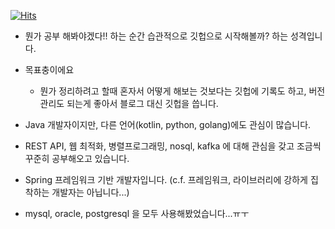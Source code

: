 [![Hits](https://hits.seeyoufarm.com/api/count/incr/badge.svg?url=https%3A%2F%2Fgithub.com%2Fsoongujung&count_bg=%2379C83D&title_bg=%23555555&icon=&icon_color=%23E7E7E7&title=hits&edge_flat=false)](https://hits.seeyoufarm.com)

- 뭔가 공부 해봐야겠다!! 하는 순간 습관적으로 깃헙으로 시작해볼까? 하는 성격입니다.<br>
- 목표충이에요<br>
  - 뭔가 정리하려고 할때 혼자서 어떻게 해보는 것보다는 깃헙에 기록도 하고, 버전관리도 되는게 좋아서 블로그 대신 깃헙을 씁니다.<br>
- Java 개발자이지만, 다른 언어(kotlin, python, golang)에도 관심이 많습니다.<br>
- REST API, 웹 최적화, 병렬프로그래밍, nosql, kafka 에 대해 관심을 갖고 조금씩 꾸준히 공부해오고 있습니다.<br>
- Spring 프레임워크 기반 개발자입니다. (c.f. 프레임워크, 라이브러리에 강하게 집착하는 개발자는 아닙니다...)<br>

- mysql, oracle, postgresql 을 모두 사용해봤었습니다...ㅠㅜ<br>

<br>
